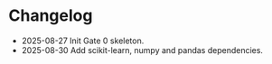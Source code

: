 # Changelog
- 2025-08-27 Init Gate 0 skeleton.
- 2025-08-30 Add scikit-learn, numpy and pandas dependencies.
